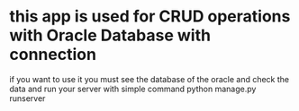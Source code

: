 # this app is used for CRUD operations with Oracle Database with connection 
if you want to use it you must see the database of the oracle and check the data 
and run your server with simple command 
python manage.py runserver 
